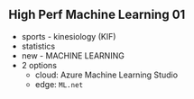 ## High Perf Machine Learning 01

*   sports - kinesiology (KIF)
*   statistics
*   new - MACHINE LEARNING
*   2 options
    *  cloud: Azure Machine Learning Studio 
    *  edge: `ML.net` 
